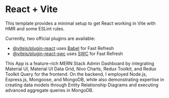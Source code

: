 # React + Vite

This template provides a minimal setup to get React working in Vite with HMR and some ESLint rules.

Currently, two official plugins are available:

- [@vitejs/plugin-react](https://github.com/vitejs/vite-plugin-react/blob/main/packages/plugin-react/README.md) uses [Babel](https://babeljs.io/) for Fast Refresh
- [@vitejs/plugin-react-swc](https://github.com/vitejs/vite-plugin-react-swc) uses [SWC](https://swc.rs/) for Fast Refresh

This App is a feature-rich MERN Stack Admin Dashboard by integrating Material UI, Material UI Data Grid, Nivo Charts, Redux Toolkit, and Redux Toolkit Query for the frontend. On the backend, I employed Node.js, Express.js, Mongoose, and MongoDB, while also demonstrating expertise in creating data models through Entity Relationship Diagrams and executing advanced aggregate queries in MongoDB.
